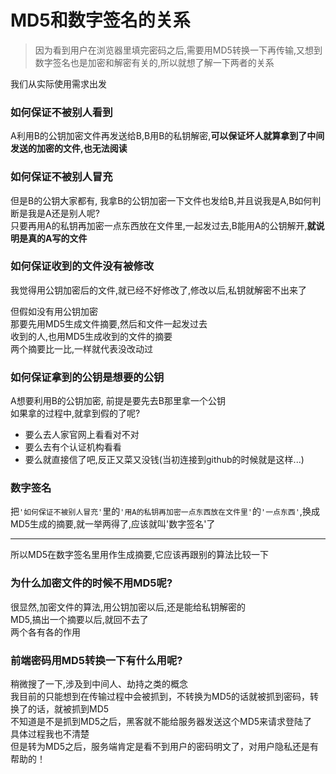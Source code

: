 # MD5和数字签名的关系  
> 因为看到用户在浏览器里填完密码之后,需要用MD5转换一下再传输,又想到数字签名也是加密和解密有关的,所以就想了解一下两者的关系  

我们从实际使用需求出发  
### 如何保证不被别人看到
A利用B的公钥加密文件再发送给B,B用B的私钥解密,**可以保证坏人就算拿到了中间发送的加密的文件,也无法阅读**  
### 如何保证不被别人冒充
但是B的公钥大家都有, 我拿B的公钥加密一下文件也发给B,并且说我是A,B如何判断是我是A还是别人呢?  
只要再用A的私钥再加密一点东西放在文件里,一起发过去,B能用A的公钥解开,**就说明是真的A写的文件**  
### 如何保证收到的文件没有被修改  
我觉得用公钥加密后的文件,就已经不好修改了,修改以后,私钥就解密不出来了  

但假如没有用公钥加密  
那要先用MD5生成文件摘要,然后和文件一起发过去  
收到的人,也用MD5生成收到的文件的摘要  
两个摘要比一比,一样就代表没改动过  
### 如何保证拿到的公钥是想要的公钥  
A想要利用B的公钥加密, 前提是要先去B那里拿一个公钥  
如果拿的过程中,就拿到假的了呢?  

* 要么去人家官网上看看对不对
* 要么去有个认证机构看看
* 要么就直接信了吧,反正又菜又没钱(当初连接到github的时候就是这样...)
### 数字签名  
把`'如何保证不被别人冒充'`里的`'用A的私钥再加密一点东西放在文件里'`的`'一点东西'`,换成MD5生成的摘要,就一举两得了,应该就叫'数字签名'了  

---  
所以MD5在数字签名里用作生成摘要,它应该再跟别的算法比较一下  
### 为什么加密文件的时候不用MD5呢?  
很显然,加密文件的算法,用公钥加密以后,还是能给私钥解密的  
MD5,搞出一个摘要以后,就回不去了  
两个各有各的作用  
### 前端密码用MD5转换一下有什么用呢?
稍微搜了一下,涉及到中间人、劫持之类的概念  
我目前的只能想到在传输过程中会被抓到，不转换为MD5的话就被抓到密码，转换了的话，就被抓到MD5  
不知道是不是抓到MD5之后，黑客就不能给服务器发送这个MD5来请求登陆了  
具体过程我也不清楚  
但是转为MD5之后，服务端肯定是看不到用户的密码明文了，对用户隐私还是有帮助的！